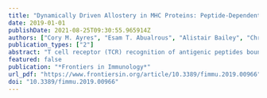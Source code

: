 ```yaml
---
title: "Dynamically Driven Allostery in MHC Proteins: Peptide-Dependent Tuning of Class I MHC Global Flexibility"
date: 2019-01-01
publishDate: 2021-08-25T09:30:55.965914Z
authors: ["Cory M. Ayres", "Esam T. Abualrous", "Alistair Bailey", "Christian Abraham", "Lance M. Hellman", "Steven A. Corcelli", "Frank Noé", "Tim Elliott", "Brian M. Baker"]
publication_types: ["2"]
abstract: "T cell receptor (TCR) recognition of antigenic peptides bound and presented by class I major histocompatibility complex (MHC) proteins underlies the cytotoxic immune response to diseased cells. Crystallographic structures of TCR-peptide/MHC complexes have demonstrated how TCRs simultaneously interact with both the peptide and the MHC protein. However, it is increasingly recognized that, beyond serving as a static platform for peptide presentation, the physical properties of class I MHC proteins are tuned by different peptides in ways that are not always structurally visible. These include MHC protein motions, or dynamics, which are believed to influence interactions with a variety of MHC-binding proteins, including not only TCRs, but other activating and inhibitory receptors as well as components of the peptide loading machinery. Here, we investigated the mechanisms by which peptides tune the dynamics of the common class I MHC protein HLA-A2. By examining more than 50 lengthy molecular dynamics simulations of HLA-A2 presenting different peptides, we identified regions susceptible to dynamic tuning, including regions in the peptide binding domain as well as the distal α3 domain. Further analyses of the simulations illuminated mechanisms by which the influences of different peptides are communicated throughout the protein, and involve regions of the peptide binding groove, the β2-microglobulin subunit, and the α3 domain. Overall, our results demonstrate that the class I MHC protein is a highly tunable peptide sensor whose physical properties vary considerably with bound peptide. Our data provides insight into the underlying principles and suggest a role for dynamically driven allostery in the immunological function of MHC proteins."
featured: false
publication: "*Frontiers in Immunology*"
url_pdf: "https://www.frontiersin.org/article/10.3389/fimmu.2019.00966"
doi: "10.3389/fimmu.2019.00966"
---
```


